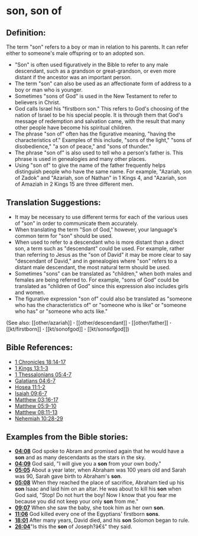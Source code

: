 # son, son of #

## Definition: ##

The term "son" refers to a boy or man in relation to his parents. It can refer either to someone's male offspring or to an adopted son.

* "Son" is often used figuratively in the Bible to refer to any male descendant, such as a grandson or great-grandson, or even more distant if the ancestor was an important person.
* The term "son" can also be used as an affectionate form of address to a boy or man who is younger.
* Sometimes "sons of God" is used in the New Testament to refer to believers in Christ.
* God calls Israel his "firstborn son." This refers to God's choosing of the nation of Israel to be his special people. It is through them that God's message of redemption and salvation came, with the result that many other people have become his spiritual children.
* The phrase "son of" often has the figurative meaning, "having the characteristics of." Examples of this include, "sons of the light," "sons of disobedience," "a son of peace," and "sons of thunder."
* The phrase "son of" is also used to tell who a person's father is. This phrase is used in genealogies and many other places.
* Using "son of" to give the name of the father frequently helps distinguish people who have the same name. For example, "Azariah, son of Zadok" and  "Azariah, son of Nathan" in 1 Kings 4, and "Azariah, son of Amaziah in 2 Kings 15 are three different men.

## Translation Suggestions: ##

* It may be necessary to use different terms for each of the various uses of "son" in order to  communicate them accurately.
* When translating the term "Son of God," however, your language's common term for "son" should be used.
* When used to refer to a descendant who is more distant than a direct son, a term such as "descendant" could be used. For example, rather than referring to Jesus as the "son of David" it may be more clear to say "descendant of David," and in genealogies where "son" refers to a distant male descendant, the most natural term should be used.
* Sometimes "sons" can be translated as "children," when both males and females are being referred to. For example, "sons of God" could be translated as "children of God" since this expression also includes girls and women.
* The figurative expression "son of" could also be translated as "someone who has the characteristics of" or "someone who is like" or "someone who has" or "someone who acts like."

(See also: [[other/azariah]] **·** [[other/descendant]] **·** [[other/father]] **·** [[kt/firstborn]] **·** [[kt/sonofgod]] **·** [[kt/sonsofgod]])

## Bible References: ##

* [1 Chronicles 18:14-17](en/tn/1ch/help/18/14)
* [1 Kings 13:1-3](en/tn/1ki/help/13/01)
* [1 Thessalonians 05:4-7](en/tn/1th/help/05/04)
* [Galatians 04:6-7](en/tn/gal/help/04/06)
* [Hosea 11:1-2](en/tn/hos/help/11/01)
* [Isaiah 09:6-7](en/tn/isa/help/09/06)
* [Matthew 03:16-17](en/tn/mat/help/03/16)
* [Matthew 05:9-10](en/tn/mat/help/05/09)
* [Matthew 08:11-13](en/tn/mat/help/08/11)
* [Nehemiah 10:28-29](en/tn/neh/help/10/28)

## Examples from the Bible stories: ##

* __[04:08](en/tn/obs/help/04/08)__ God spoke to Abram and promised again that he would have a __son__  and as many descendants as the stars in the sky.
* __[04:09](en/tn/obs/help/04/09)__ God said, "I will give you a __son__  from your own body."
* __[05:05](en/tn/obs/help/05/05)__ About a year later, when Abraham was 100 years old and Sarah was 90, Sarah gave birth to Abraham's __son__.
* __[05:08](en/tn/obs/help/05/08)__ When they reached the place of sacrifice, Abraham tied up his __son__  Isaac and laid him on an altar. He was about to kill his __son__  when God said, "Stop! Do not hurt the boy! Now I know that you fear me because you did not keep your only __son__  from me."
* __[09:07](en/tn/obs/help/09/07)__ When she saw the baby, she took him as her own __son__.
* __[11:06](en/tn/obs/help/11/06)__ God killed every one of the Egyptians' firstborn __sons__.
* __[18:01](en/tn/obs/help/18/01)__ After many years, David died, and his __son__  Solomon began to rule.
* __[26:04](en/tn/obs/help/26/04)__"Is this the __son__  of Joseph?â€š" they said.